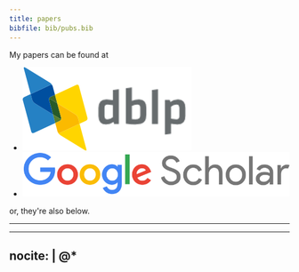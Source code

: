 ```yaml
---
title: papers
bibfile: bib/pubs.bib
---
```


My papers can be found at

* <a href="https://dblp.org/pers/hd/p/Parhi:Rahul"><img class="icon" alt="DBLP"
  title="DBLP" src="/img/dblp.png"></a>
* <a
  href="https://scholar.google.com/citations?hl=en&user=5A_1NL0AAAAJ&view_op=list_works&sortby=pubdate"><img
  class="icon " alt="Google Scholar" title="Google Scholar"
  src="/img/google-scholar.png"></a>

or, they're also below.

<hr/>

---
nocite: |
  @*
---

